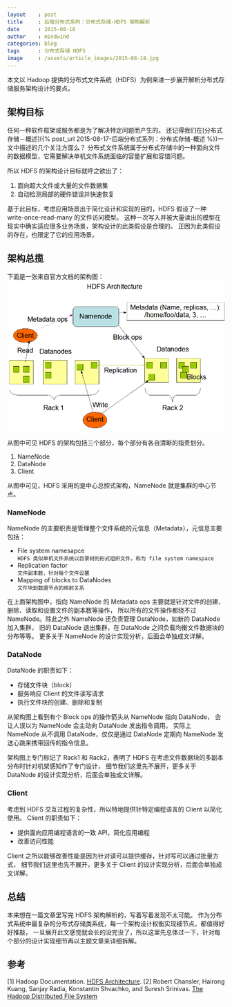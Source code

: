 ```yaml
---
layout    : post
title     : 后端分布式系列：分布式存储-HDFS 架构解析
date      : 2015-08-18
author    : mindwind
categories: blog
tags      : 分布式存储 HDFS
image     : /assets/article_images/2015-08-18.jpg
---
```



本文以 Hadoop 提供的分布式文件系统（HDFS）为例来进一步展开解析分布式存储服务架构设计的要点。


## 架构目标
任何一种软件框架或服务都是为了解决特定问题而产生的。
还记得我们在[分布式存储－概述]({% post_url 2015-08-17-后端分布式系列：分布式存储-概述 %})一文中描述的几个关注方面么？
分布式文件系统属于分布式存储中的一种面向文件的数据模型，它需要解决单机文件系统面临的容量扩展和容错问题。

所以 HDFS 的架构设计目标就呼之欲出了：

  1. 面向超大文件或大量的文件数据集  
  2. 自动检测局部的硬件错误并快速恢复

基于此目标，考虑应用场景出于简化设计和实现的目的，HDFS 假设了一种 write-once-read-many 的文件访问模型。
这种一次写入并被大量读出的模型在现实中确实适应很多业务场景，架构设计的此类假设是合理的。
正因为此类假设的存在，也限定了它的应用场景。


## 架构总揽
下面是一张来自官方文档的架构图：  
![](/assets/article_images/2015-08-18-1.png)

从图中可见 HDFS 的架构包括三个部分，每个部分有各自清晰的指责划分。

  1. NameNode  
  2. DataNode  
  3. Client

从图中可见，HDFS 采用的是中心总控式架构，NameNode 就是集群的中心节点。

### NameNode
NameNode 的主要职责是管理整个文件系统的元信息（Metadata），元信息主要包括：

  - File system namesapce  
    `HDFS 类似单机文件系统以目录树的形式组织文件，称为 file system namespace`
  - Replication factor  
    `文件副本数，针对每个文件设置`
  - Mapping of blocks to DataNodes  
    `文件块到数据节点的映射关系`

在上面架构图中，指向 NameNode 的 Metadata ops 主要就是针对文件的创建、删除、读取和设置文件的副本数等操作，
所以所有的文件操作都绕不过 NameNode。除此之外 NameNode 还负责管理 DataNode，如新的 DataNode 加入集群，
旧的 DataNode 退出集群，在 DataNode 之间负载均衡文件数据块的分布等等。
更多关于 NameNode 的设计实现分析，后面会单独成文详解。


### DataNode
DataNode 的职责如下：

  - 存储文件块（block）
  - 服务响应 Client 的文件读写请求  
  - 执行文件块的创建、删除和复制  

从架构图上看到有个 Block ops 的操作箭头从 NameNode 指向 DataNode，
会让人误以为 NameNode 会主动向 DataNode 发出指令调用。
实际上 NameNode 从不调用 DataNode，仅仅是通过 DataNode 定期向 NameNode 发送心跳来携带回传的指令信息。

架构图上专门标记了 Rack1 和 Rack2，表明了 HDFS 在考虑文件数据块的多副本分布时针对机架感知作了专门设计，
细节我们这里先不展开，更多关于 DataNode 的设计实现分析，后面会单独成文详解。


### Client
考虑到 HDFS 交互过程的复杂性，所以特地提供针特定编程语言的 Client 以简化使用。
Client 的职责如下：

  - 提供面向应用编程语言的一致 API，简化应用编程
  - 改善访问性能

Client 之所以能够改善性能是因为针对读可以提供缓存，针对写可以通过批量方式，
细节我们这里也先不展开，更多关于 Client 的设计实现分析，后面会单独成文详解。


## 总结
本来想在一篇文章里写完 HDFS 架构解析的，写着写着发现不太可能。
作为分布式系统中最复杂的分布式存储类系统，每一个架构设计权衡实现细节点，都值得好好推敲，
一旦展开此文感觉就会长的没完没了，所以这里先总体过一下，针对每个部分的设计实现细节再以主题文章来详细拆解。


## 参考
[1] Hadoop Documentation. [HDFS Architecture](http://hadoop.apache.org/docs/current/hadoop-project-dist/hadoop-hdfs/HdfsDesign.html).
[2] Robert Chansler, Hairong Kuang, Sanjay Radia, Konstantin Shvachko, and Suresh Srinivas. [The Hadoop Distributed File System](http://www.aosabook.org/en/hdfs.html)
